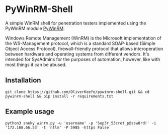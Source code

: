 # PyWinRM-Shell

A simple WinRM shell for penetration testers implemented using the PyWinRM module [PyWinRM](https://pypi.org/project/pywinrm/).

Windows Remote Management (WinRM) is the Microsoft implementation of the WS-Management protocol, which is a standard SOAP-based (Simple Object Access Protocol), firewall-friendly protocol that allows interoperation between hardware and operating systems from different vendors. It's intended for SysAdmins for the purposes of automation, however, like with most things it can be abused.

## Installation 
```shell
git clone https://github.com/OliverKeefe/pywinrm-shell.git && cd pywinrm-shell && pip install -r requirements.txt 
```

## Example usage
```shell
python3 sneky_winrm.py -u 'username' -p 'Sup3r_53cret_p@ssw0rd!' -i '172.168.66.53' -t 'ntlm' -P 5985 -https False
```

